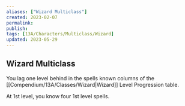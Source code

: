 ```yaml
---
aliases: ["Wizard Multiclass"]
created: 2023-02-07
permalink: 
publish: 
tags: [13A/Characters/Multiclass/Wizard]
updated: 2023-05-29
---
```


## Wizard Multiclass

You lag one level behind in the spells known columns of the [[Compendium/13A/Classes/Wizard|Wizard]] Level Progression table.

At 1st level, you know four 1st level spells.
